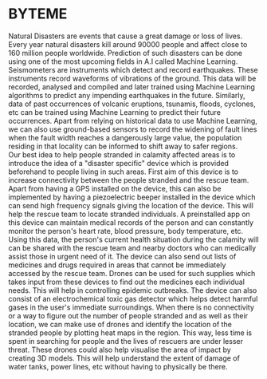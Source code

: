 # BYTEME
Natural Disasters are events that cause a great damage or loss of lives. Every year natural disasters kill around 90000 people and affect close to 160 million people worldwide. Prediction of such disasters can be done using one of the most upcoming fields in A.I called Machine Learning. Seismometers are instruments which detect and record earthquakes. These instruments record waveforms of vibrations of the ground. This data will be recorded, analysed and compiled and later trained using Machine Learning algorithms to predict any impending earthquakes in the future. Similarly, data of past occurrences of volcanic eruptions, tsunamis, floods, cyclones, etc can be trained using Machine Learning to predict their future occurrences. Apart from relying on historical data to use Machine Learning, we can also use ground-based sensors to record the widening of fault lines when the fault width reaches a dangerously large value, the population residing in that locality can be informed to shift away to safer regions.  
Our best idea to help people stranded in calamity affected areas is to introduce the idea of a "disaster specific" device which is provided beforehand to people living in such areas. First aim of this device is to increase connectivity between the people stranded and the rescue team. Apart from having a GPS installed on the device, this can also be implemented by having a piezoelectric beeper installed in the device which can send high frequency signals giving the location of the device. This will help the rescue team to locate stranded individuals. A preinstalled app on this device can maintain medical records of the person and can constantly monitor the person's heart rate, blood pressure, body temperature, etc. Using this data, the person's current health situation during the calamity will can be shared with the rescue team and nearby doctors who can medically assist those in urgent need of it. The device can also send out lists of medicines and drugs required in areas that cannot be immediately accessed by the rescue team. Drones can be used for such supplies which takes input from these devices to find out the medicines each individual needs. This will help in controlling epidemic outbreaks. The device can also consist of an electrochemical toxic gas detector which helps detect harmful gases in the user's immediate surroundings. When there is no connectivity or a way to figure out the number of people stranded and as well as their location, we can make use of drones and identify the location of the stranded people by plotting heat maps in the region. This way, less time is spent in searching for people and the lives of rescuers are under lesser threat. These drones could also help visualise the area of impact by creating 3D models. This will help understand the extent of damage of water tanks, power lines, etc without having to physically be there.
